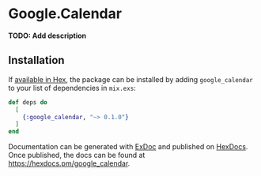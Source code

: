 # Google.Calendar

**TODO: Add description**

## Installation

If [available in Hex](https://hex.pm/docs/publish), the package can be installed
by adding `google_calendar` to your list of dependencies in `mix.exs`:

```elixir
def deps do
  [
    {:google_calendar, "~> 0.1.0"}
  ]
end
```

Documentation can be generated with [ExDoc](https://github.com/elixir-lang/ex_doc)
and published on [HexDocs](https://hexdocs.pm). Once published, the docs can
be found at <https://hexdocs.pm/google_calendar>.

